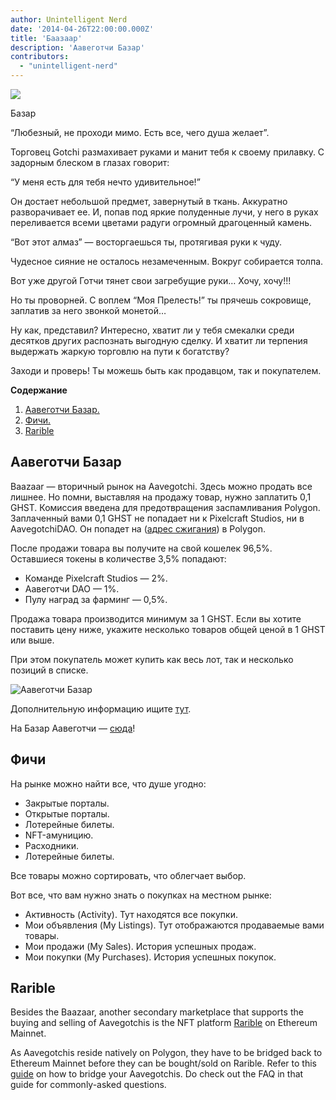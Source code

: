 ```yaml
---
author: Unintelligent Nerd
date: '2014-04-26T22:00:00.000Z'
title: 'Баазаар'
description: 'Аавеготчи Базар'
contributors:
  - "unintelligent-nerd"
---
```


<div class="headerImageContainer">
<img class="headerImage" src="/baazaar/baazaar.gif">
<p class="headerImageText">Базар</p>
</div>

“Любезный, не проходи мимо. Есть все, чего душа желает”.

Торговец Gotchi размахивает руками и манит тебя к своему прилавку. С задорным блеском в глазах говорит:

“У меня есть для тебя нечто удивительное!”

Он достает небольшой предмет, завернутый в ткань. Аккуратно разворачивает ее. И, попав под яркие полуденные лучи, у него в руках переливается всеми цветами радуги огромный драгоценный камень.

“Вот этот алмаз” — восторгаешься ты, протягивая руки к чуду.

Чудесное сияние не осталось незамеченным. Вокруг собирается толпа.

Вот уже другой Готчи тянет свои загребущие руки… Хочу, хочу!!!

Но ты проворней. С воплем “Моя Прелесть!” ты прячешь сокровище, заплатив за него звонкой монетой…

Ну как, представил? Интересно, хватит ли у тебя смекалки среди десятков других распознать выгодную сделку. И хватит ли терпения выдержать жаркую торговлю на пути к богатству?

Заходи и проверь! Ты можешь быть как продавцом, так и покупателем.

<div class="contentsBox">

**Содержание**

<ol>
<li><a href=#aavegotchi-baazaar>Аавеготчи Базар.</a></li>
<li><a href=#features>Фичи.</a></li>
<li><a href=#rarible>Rarible</a></li>
</ol>

</div>

## Аавеготчи Базар

Baazaar — вторичный рынок на Aavegotchi. Здесь можно продать все лишнее. Но помни, выставляя на продажу товар, нужно заплатить 0,1 GHST. Комиссия введена для предотвращения заспамливания Polygon. Заплаченный вами 0,1 GHST не попадает ни к Pixelcraft Studios, ни в AavegotchiDAO. Он попадет на ([адрес сжигания](https://explorer-mainnet.maticvigil.com/address/0xFFfFfFffFFfffFFfFFfFFFFFffFFFffffFfFFFfF/tokens)) в Polygon.

После продажи товара вы получите на свой кошелек 96,5%.  Оставшиеся токены в количестве 3,5% попадают:
* Команде Pixelcraft Studios — 2%.
* Аавеготчи DAO — 1%.
* Пулу наград за фарминг — 0,5%.

Продажа товара производится минимум за 1 GHST. Если вы хотите поставить цену ниже, укажите несколько товаров общей ценой в 1 GHST или выше.

При этом покупатель может купить как весь лот, так и несколько позиций в списке.

<img class = "bodyImage" src = "/baazaar/baazaar.png" alt = "Аавеготчи Базар" />

Дополнительную информацию ищите [тут](https://aavegotchi.medium.com/surprise-were-launching-an-aavegotchi-nft-marketplace-f8a388e89d7f).

На Базар Аавеготчи — [сюда](https://aavegotchi.com/baazaar)!

## Фичи
На рынке можно найти все, что душе угодно:

* Закрытые порталы.
* Открытые порталы.
* Лотерейные билеты.
* NFT-амуницию.
* Расходники.
* Лотерейные билеты.

Все товары можно сортировать, что облегчает выбор.

Вот все, что вам нужно знать о покупках на местном рынке:

* Активность (Activity). Тут находятся все покупки.
* Мои объявления (My Listings). Тут отображаются продаваемые вами товары.
* Мои продажи (My Sales). История успешных продаж.
* Мои покупки (My Purchases). История успешных покупок.

## Rarible

Besides the Baazaar, another secondary marketplace that supports the buying and selling of Aavegotchis is the NFT platform [Rarible](https://rarible.com/) on Ethereum Mainnet.

As Aavegotchis reside natively on Polygon, they have to be bridged back to Ethereum Mainnet before they can be bought/sold on Rarible. Refer to this [guide](https://aavegotchi.medium.com/aavegotchis-are-bridging-to-ethereum-with-3x-rewards-for-trading-344432eded9f) on how to bridge your Aavegotchis. Do check out the FAQ in that guide for commonly-asked questions.